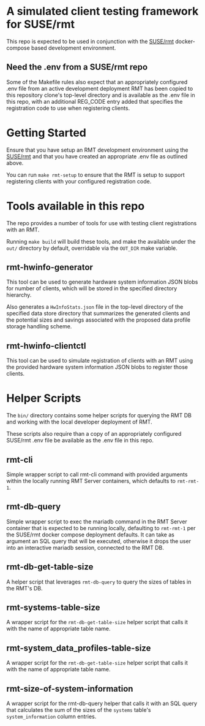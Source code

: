 # A simulated client testing framework for SUSE/rmt

This repo is expected to be used in conjunction with the
[SUSE/rmt](github.com/SUSE/rmt) docker-compose based development
environment.

## Need the .env from a SUSE/rmt repo

Some of the Makefile rules also expect that an appropriately configured
.env file from an active development deployment RMT has been copied to
this repository clone's top-level directory and is available as the
.env file in this repo, with an additional REG_CODE entry added that
specifies the registration code to use when registering clients.

# Getting Started

Ensure that you have setup an RMT development environment using the
[SUSE/rmt](github.com/SUSE/rmt) and that you have created an appropriate
.env file as outlined above.

You can run `make rmt-setup` to ensure that the RMT is setup to support
registering clients with your configured registration code.

# Tools available in this repo

The repo provides a number of tools for use with testing client
registrations with an RMT.

Running `make build` will build these tools, and make the available
under the `out/` directory by default, overridable via the `OUT_DIR`
make variable.

## rmt-hwinfo-generator

This tool can be used to generate hardware system information JSON
blobs for number of clients, which will be stored in the specified
directory hierarchy.

Also generates a `HwInfoStats.json` file in the top-level directory of
the specified data store directory that summarizes the generated clients
and the potential sizes and savings associated with the proposed data
profile storage handling scheme.

## rmt-hwinfo-clientctl

This tool can be used to simulate registration of clients with an
RMT using the provided hardware system information JSON blobs to
register those clients.

# Helper Scripts

The `bin/` directory contains some helper scripts for querying the
RMT DB and working with the local developer deployment of RMT.

These scripts also require than a copy of an appropriately configured
SUSE/rmt .env file be available as the .env file in this repo.

## rmt-cli

Simple wrapper script to call rmt-cli command with provided arguments
within the locally running RMT Server containers, which defaults to
`rmt-rmt-1`.

## rmt-db-query

Simple wrapper script to exec the mariadb command in the RMT Server
container that is expected to be running locally, defaulting to
`rmt-rmt-1` per the SUSE/rmt docker compose deployment defaults.
It can take as argument an SQL query that will be executed, otherwise
it drops the user into an interactive mariadb session, connected to
the RMT DB.

## rmt-db-get-table-size

A helper script that leverages `rmt-db-query` to query the sizes of
tables in the RMT's DB.

## rmt-systems-table-size

A wrapper script for the `rmt-db-get-table-size` helper script that
calls it with the name of appropriate table name.

## rmt-system_data_profiles-table-size

A wrapper script for the `rmt-db-get-table-size` helper script that
calls it with the name of appropriate table name.

## rmt-size-of-system-information

A wrapper script for the rmt-db-query helper that calls it with an
SQL query that calculates the sum of the sizes of the `systems`
table's `system_information` column entries.
